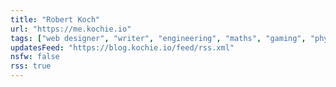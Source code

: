 ```yaml
---
title: "Robert Koch"
url: "https://me.kochie.io"
tags: ["web designer", "writer", "engineering", "maths", "gaming", "physics"]
updatesFeed: "https://blog.kochie.io/feed/rss.xml"
nsfw: false
rss: true
---
```

